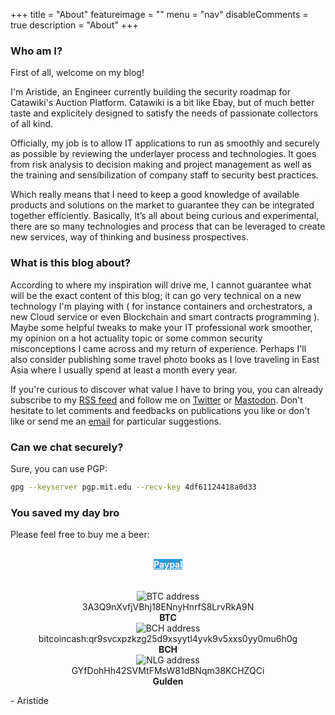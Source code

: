 +++
title = "About"
featureimage = ""
menu = "nav"
disableComments = true
description = "About"
+++

### Who am I?

First of all, welcome on my blog!

I'm Aristide, an Engineer currently building the security roadmap for Catawiki's Auction Platform. Catawiki is a bit like Ebay, but of much better taste and explicitely designed to satisfy the needs of passionate collectors of all kind.

Officially, my job is to allow IT applications to run as smoothly and securely as possible by reviewing the underlayer process and technologies. It goes from risk analysis to decision making and project management as well as the training and sensibilization of company staff to security best practices.

Which really means that I need to keep a good knowledge of available products and solutions on the market to guarantee they can be integrated together efficiently. Basically, It’s all about being curious and experimental, there are so many technologies and process that can be leveraged to create new services, way of thinking and business prospectives.

### What is this blog about?

According to where my inspiration will drive me, I cannot guarantee what will be the exact content of this blog; it can go very technical on a new technology I'm playing with ( for instance containers and orchestrators, a new Cloud service or even Blockchain and smart contracts programming ). Maybe some helpful tweaks to make your IT professional work smoother, my opinion on a hot actuality topic or some common security misconceptions I came across and my return of experience. Perhaps I'll also consider publishing some travel photo books as I love traveling in East Asia where I usually spend at least a month every year.

If you're curious to discover what value I have to bring you, you can already subscribe to my [RSS feed](https://aristidebouix.cloud/en/index.xml) and follow me on [Twitter](http://twitter.com/ArisBee_Cloud) or [Mastodon](https://mastodon.cloud/@abouix). Don't hesitate to let comments and feedbacks on publications you like or don't like or send me an [email](mailto:webmaster@aristidebouix.cloud) for particular suggestions.

### Can we chat securely?

Sure, you can use PGP:

```bash
gpg --keyserver pgp.mit.edu --recv-key 4df61124418a0d33
```

### You saved my day bro

Please feel free to buy me a beer:
<br></br>

<center>
<a class="btn home" href="https://www.paypal.me/ABouix" title="donate-paypal" target="_blank" style="background-color: #2997D8; color: white; font-weight: bold;">Paypal</a>
</center>
<br></br>

<center>
<img src="/img/qrcode1.png" alt="BTC address">
</center>
<center>
3A3Q9nXvfjVBhj18ENnyHnrfS8LrvRkA9N
</center>
<center>
<b>BTC</b>
</center>

<center>
<img src="/img/qrcode2.png" alt="BCH address">
</center>
<center>
bitcoincash:qr9svcxpzkzg25d9xsyytl4yvk9v5xxs0yy0mu6h0g
</center>
<center>
<b>BCH</b>
</center>

<center>
<img src="/img/qrcode3.png" alt="NLG address">
</center>
<center>
GYfDohHh42SVMtFMsW81dBNqm38KCHZQCi
</center>
<center>
<b>Gulden</b>
</center>

\- Aristide
